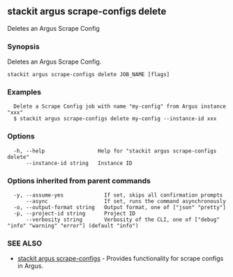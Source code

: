 ## stackit argus scrape-configs delete

Deletes an Argus Scrape Config

### Synopsis

Deletes an Argus Scrape Config.

```
stackit argus scrape-configs delete JOB_NAME [flags]
```

### Examples

```
  Delete a Scrape Config job with name "my-config" from Argus instance "xxx"
  $ stackit argus scrape-configs delete my-config --instance-id xxx
```

### Options

```
  -h, --help                 Help for "stackit argus scrape-configs delete"
      --instance-id string   Instance ID
```

### Options inherited from parent commands

```
  -y, --assume-yes             If set, skips all confirmation prompts
      --async                  If set, runs the command asynchronously
  -o, --output-format string   Output format, one of ["json" "pretty"]
  -p, --project-id string      Project ID
      --verbosity string       Verbosity of the CLI, one of ["debug" "info" "warning" "error"] (default "info")
```

### SEE ALSO

* [stackit argus scrape-configs](./stackit_argus_scrape-configs.md)	 - Provides functionality for scrape configs in Argus.


